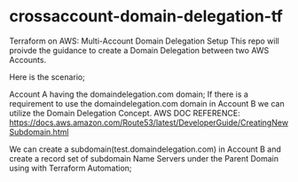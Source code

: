 # crossaccount-domain-delegation-tf
Terraform on AWS: Multi-Account Domain Delegation Setup
This repo will proivde the guidance to create a Domain Delegation between two AWS Accounts.

Here is the scenario;

Account A having the domaindelegation.com domain; If there is a requirement to use the domaindelegation.com domain in Account B we can utilize the Domain Delegation Concept.
AWS DOC REFERENCE: https://docs.aws.amazon.com/Route53/latest/DeveloperGuide/CreatingNewSubdomain.html

We can create a subdomain(test.domaindelegation.com) in Account B and create a record set of subdomain Name Servers under the Parent Domain using with Terraform Automation;

